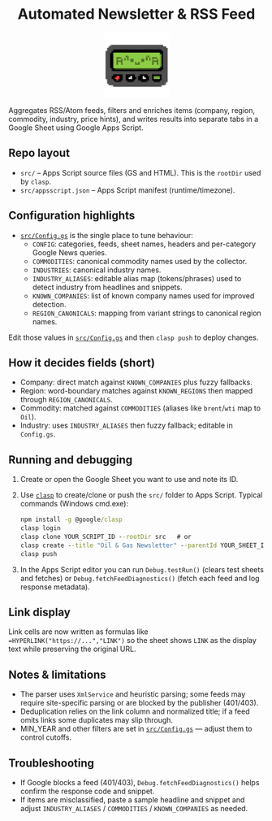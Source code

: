<h1 align="center">Automated Newsletter & RSS Feed</h1>

<p align = "center">
  <img src="assets/pixpagercar.png" alt="Feed Car" title="Feed Car" width="128">
</p>

Aggregates RSS/Atom feeds, filters and enriches items (company, region, commodity, industry, price hints), and writes results into separate tabs in a Google Sheet using Google Apps Script.

## Repo layout

- `src/` – Apps Script source files (GS and HTML). This is the `rootDir` used by `clasp`.
- `src/appsscript.json` – Apps Script manifest (runtime/timezone).

## Configuration highlights

- [`src/Config.gs`](src/Config.gs) is the single place to tune behaviour:
  - `CONFIG`: categories, feeds, sheet names, headers and per-category Google News queries.
  - `COMMODITIES`: canonical commodity names used by the collector.
  - `INDUSTRIES`: canonical industry names.
  - `INDUSTRY_ALIASES`: editable alias map (tokens/phrases) used to detect industry from headlines and snippets.
  - `KNOWN_COMPANIES`: list of known company names used for improved detection.
  - `REGION_CANONICALS`: mapping from variant strings to canonical region names.

Edit those values in [`src/Config.gs`](src/Config.gs) and then `clasp push` to deploy changes.

## How it decides fields (short)

- Company: direct match against `KNOWN_COMPANIES` plus fuzzy fallbacks.
- Region: word-boundary matches against `KNOWN_REGIONS` then mapped through `REGION_CANONICALS`.
- Commodity: matched against `COMMODITIES` (aliases like `brent`/`wti` map to `Oil`).
- Industry: uses `INDUSTRY_ALIASES` then fuzzy fallback; editable in `Config.gs`.

## Running and debugging

1. Create or open the Google Sheet you want to use and note its ID.
2. Use [`clasp`](https://github.com/google/clasp) to create/clone or push the `src/` folder to Apps Script. Typical commands (Windows cmd.exe):

    ```cmd
    npm install -g @google/clasp
    clasp login
    clasp clone YOUR_SCRIPT_ID --rootDir src   # or
    clasp create --title "Oil & Gas Newsletter" --parentId YOUR_SHEET_ID --rootDir src --type sheets
    clasp push
    ```

3. In the Apps Script editor you can run `Debug.testRun()` (clears test sheets and fetches) or `Debug.fetchFeedDiagnostics()` (fetch each feed and log response metadata).

## Link display

Link cells are now written as formulas like `=HYPERLINK("https://...","LINK")` so the sheet shows `LINK` as the display text while preserving the original URL.

## Notes & limitations

- The parser uses `XmlService` and heuristic parsing; some feeds may require site-specific parsing or are blocked by the publisher (401/403).
- Deduplication relies on the link column and normalized title; if a feed omits links some duplicates may slip through.
- MIN_YEAR and other filters are set in [`src/Config.gs`](src/Config.gs) — adjust them to control cutoffs.

## Troubleshooting

- If Google blocks a feed (401/403), `Debug.fetchFeedDiagnostics()` helps confirm the response code and snippet.
- If items are misclassified, paste a sample headline and snippet and adjust `INDUSTRY_ALIASES` / `COMMODITIES` / `KNOWN_COMPANIES` as needed.
